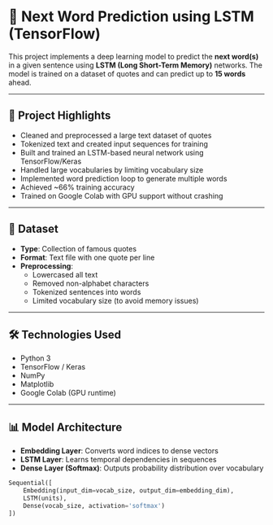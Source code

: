 # 🧠 Next Word Prediction using LSTM (TensorFlow)

This project implements a deep learning model to predict the **next word(s)** in a given sentence using **LSTM (Long Short-Term Memory)** networks. The model is trained on a dataset of quotes and can predict up to **15 words** ahead.

---

## 🚀 Project Highlights

- Cleaned and preprocessed a large text dataset of quotes
- Tokenized text and created input sequences for training
- Built and trained an LSTM-based neural network using TensorFlow/Keras
- Handled large vocabularies by limiting vocabulary size
- Implemented word prediction loop to generate multiple words
- Achieved ~66% training accuracy
- Trained on Google Colab with GPU support without crashing

---

## 📂 Dataset

- **Type**: Collection of famous quotes
- **Format**: Text file with one quote per line
- **Preprocessing**:
  - Lowercased all text
  - Removed non-alphabet characters
  - Tokenized sentences into words
  - Limited vocabulary size (to avoid memory issues)

---

## 🛠️ Technologies Used

- Python 3
- TensorFlow / Keras
- NumPy
- Matplotlib
- Google Colab (GPU runtime)

---

## 📊 Model Architecture

- **Embedding Layer**: Converts word indices to dense vectors  
- **LSTM Layer**: Learns temporal dependencies in sequences  
- **Dense Layer (Softmax)**: Outputs probability distribution over vocabulary  

```python
Sequential([
    Embedding(input_dim=vocab_size, output_dim=embedding_dim),
    LSTM(units),
    Dense(vocab_size, activation='softmax')
])
